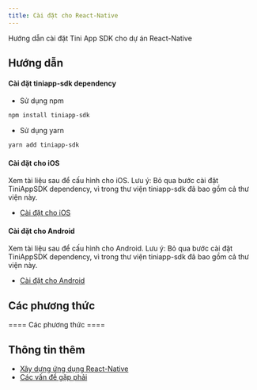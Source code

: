 ```yaml
---
title: Cài đặt cho React-Native
---
```


Hướng dẫn cài đặt Tini App SDK cho dự án React-Native

## Hướng dẫn

#### Cài đặt tiniapp-sdk dependency

- Sử dụng npm

```bash
npm install tiniapp-sdk
```

- Sử dụng yarn

```bash
yarn add tiniapp-sdk
```

#### Cài đặt cho iOS

Xem tài liệu sau để cấu hình cho iOS. Lưu ý: Bỏ qua bước cài đặt TiniAppSDK dependency, vì trong thư viện tiniapp-sdk đã bao gồm cả thư viện này.

- [Cài đặt cho iOS](/docs/sdk/setup-for-ios)

#### Cài đặt cho Android

Xem tài liệu sau để cấu hình cho Android. Lưu ý: Bỏ qua bước cài đặt TiniAppSDK dependency, vì trong thư viện tiniapp-sdk đã bao gồm cả thư viện này.

- [Cài đặt cho Android](/docs/sdk/setup-for-android)

## Các phương thức

==== Các phương thức ====

## Thông tin thêm

- [Xây dựng ứng dụng React-Native](/docs/sdk/example-for-react-native)
- [Các vấn đề gặp phải](/docs/sdk/troubleshooting)
